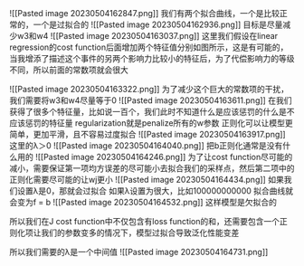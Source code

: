 ![[Pasted image 20230504162847.png]]
我们有两个拟合曲线，一个是比较正常的，一个是过拟合的
![[Pasted image 20230504162936.png]]
目标是尽量减少w3和w4
![[Pasted image 20230504163037.png]]
这里我们假设在linear regression的cost function后面增加两个特征值分别如图所示，这是有可能的，当我增添了描述这个事件的另两个影响力比较小的特征后，为了代偿影响力的等级不同，所以前面的常数项就会很大

![[Pasted image 20230504163322.png]]
为了减少这个巨大的常数项的干扰，我们需要将w3和w4尽量等于0
![[Pasted image 20230504163611.png]]
在我们获得了很多个特征量，比如说一百个，我们此时不知道什么是应该惩罚的什么是不应该惩罚的特征量
regularization就是penalize所有的w参数
正则化可以让模型更简单，更加平滑，且不容易过度拟合
![[Pasted image 20230504163917.png]]
这里的λ＞0
![[Pasted image 20230504164040.png]]
把b正则化通常是没有什么用的
![[Pasted image 20230504164246.png]]
为了让cost function尽可能的减小，需要保证第一项均方误差的尽可能小去拟合我们的采样点，然后第二项中的正则化需要尽可能的让wj更小
![[Pasted image 20230504164434.png]]
如果我们设置λ是0，那就会过拟合
如果λ设置为很大，比如100000000000
拟合曲线就会变为f = b
![[Pasted image 20230504164532.png]]
这样模型是欠拟合的

所以我们在J cost function中不仅包含有loss function的和，还需要包含一个正则化项让我们的参数变多的情况下，模型过拟合导致泛化性能变差

所以我们需要的λ是一个中间值
![[Pasted image 20230504164731.png]]

